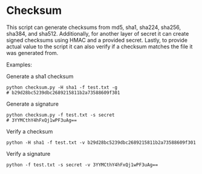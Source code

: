# Checksum

This script can generate checksums from md5, sha1, sha224, sha256, sha384, and sha512. 
Additionally, for another layer of secret it can create signed checksums using HMAC and a provided secret.
Lastly, to provide actual value to the script it can also verify if a checksum matches the file it was generated from.

Examples:

Generate a sha1 checksum
```
python checksum.py -H sha1 -f test.txt -g
# b29d28bc5239dbc2689215811b2a73588609f301
```

Generate a signature
```
python checksum.py -f test.txt -s secret
# 3YYMCthY4hFxQj1wPF3uAg==
```

Verify a checksum
```
python -H sha1 -f test.txt -v b29d28bc5239dbc2689215811b2a73588609f301
```

Verify a signature
```
python -f test.txt -s secret -v 3YYMCthY4hFxQj1wPF3uAg==
```